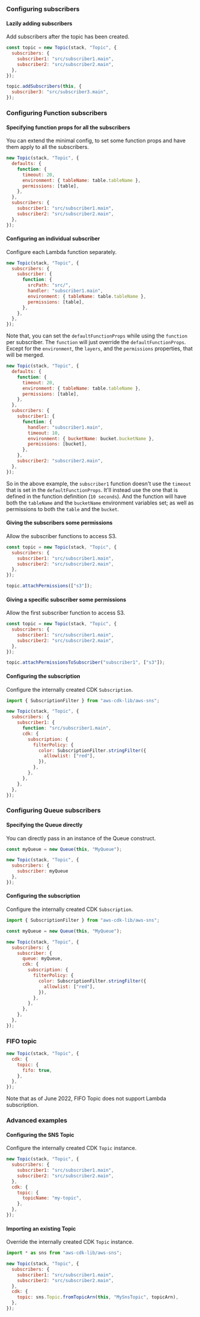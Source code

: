 ### Configuring subscribers

#### Lazily adding subscribers

Add subscribers after the topic has been created.

```js {8-10}
const topic = new Topic(stack, "Topic", {
  subscribers: {
    subscriber1: "src/subscriber1.main",
    subscriber2: "src/subscriber2.main",
  },
});

topic.addSubscribers(this, {
  subscriber3: "src/subscriber3.main",
});
```

### Configuring Function subscribers

#### Specifying function props for all the subscribers

You can extend the minimal config, to set some function props and have them apply to all the subscribers.

```js {3-7}
new Topic(stack, "Topic", {
  defaults: {
    function: {
      timeout: 20,
      environment: { tableName: table.tableName },
      permissions: [table],
    },
  },
  subscribers: {
    subscriber1: "src/subscriber1.main",
    subscriber2: "src/subscriber2.main",
  },
});
```

#### Configuring an individual subscriber

Configure each Lambda function separately.

```js
new Topic(stack, "Topic", {
  subscribers: {
    subscriber: {
      function: {
        srcPath: "src/",
        handler: "subscriber1.main",
        environment: { tableName: table.tableName },
        permissions: [table],
      },
    },
  },
});
```

Note that, you can set the `defaultFunctionProps` while using the `function` per subscriber. The `function` will just override the `defaultFunctionProps`. Except for the `environment`, the `layers`, and the `permissions` properties, that will be merged.

```js
new Topic(stack, "Topic", {
  defaults: {
    function: {
      timeout: 20,
      environment: { tableName: table.tableName },
      permissions: [table],
    },
  },
  subscribers: {
    subscriber1: {
      function: {
        handler: "subscriber1.main",
        timeout: 10,
        environment: { bucketName: bucket.bucketName },
        permissions: [bucket],
      },
    },
    subscriber2: "subscriber2.main",
  },
});
```

So in the above example, the `subscriber1` function doesn't use the `timeout` that is set in the `defaultFunctionProps`. It'll instead use the one that is defined in the function definition (`10 seconds`). And the function will have both the `tableName` and the `bucketName` environment variables set; as well as permissions to both the `table` and the `bucket`.

#### Giving the subscribers some permissions

Allow the subscriber functions to access S3.

```js {8}
const topic = new Topic(stack, "Topic", {
  subscribers: {
    subscriber1: "src/subscriber1.main",
    subscriber2: "src/subscriber2.main",
  },
});

topic.attachPermissions(["s3"]);
```

#### Giving a specific subscriber some permissions

Allow the first subscriber function to access S3.

```js {8}
const topic = new Topic(stack, "Topic", {
  subscribers: {
    subscriber1: "src/subscriber1.main",
    subscriber2: "src/subscriber2.main",
  },
});

topic.attachPermissionsToSubscriber("subscriber1", ["s3"]);
```

#### Configuring the subscription

Configure the internally created CDK `Subscription`.

```js {8-14}
import { SubscriptionFilter } from "aws-cdk-lib/aws-sns";

new Topic(stack, "Topic", {
  subscribers: {
    subscriber1: {
      function: "src/subscriber1.main",
      cdk: {
        subscription: {
          filterPolicy: {
            color: SubscriptionFilter.stringFilter({
              allowlist: ["red"],
            }),
          },
        },
      },
    },
  },
});
```

### Configuring Queue subscribers

#### Specifying the Queue directly

You can directly pass in an instance of the Queue construct.

```js {5}
const myQueue = new Queue(this, "MyQueue");

new Topic(stack, "Topic", {
  subscribers: {
    subscriber: myQueue
  },
});
```

#### Configuring the subscription

Configure the internally created CDK `Subscription`.

```js {10-16}
import { SubscriptionFilter } from "aws-cdk-lib/aws-sns";

const myQueue = new Queue(this, "MyQueue");

new Topic(stack, "Topic", {
  subscribers: {
    subscriber: {
      queue: myQueue,
      cdk: {
        subscription: {
          filterPolicy: {
            color: SubscriptionFilter.stringFilter({
              allowlist: ["red"],
            }),
          },
        },
      },
    },
  },
});
```

### FIFO topic

```js {7-9}
new Topic(stack, "Topic", {
  cdk: {
    topic: {
      fifo: true,
    },
  },
});
```

Note that as of June 2022, FIFO Topic does not support Lambda subscription.

### Advanced examples

#### Configuring the SNS Topic

Configure the internally created CDK `Topic` instance.

```js {7-9}
new Topic(stack, "Topic", {
  subscribers: {
    subscriber1: "src/subscriber1.main",
    subscriber2: "src/subscriber2.main",
  },
  cdk: {
    topic: {
      topicName: "my-topic",
    },
  },
});
```

#### Importing an existing Topic

Override the internally created CDK `Topic` instance.

```js {9}
import * as sns from "aws-cdk-lib/aws-sns";

new Topic(stack, "Topic", {
  subscribers: {
    subscriber1: "src/subscriber1.main",
    subscriber2: "src/subscriber2.main",
  },
  cdk: {
    topic: sns.Topic.fromTopicArn(this, "MySnsTopic", topicArn),
  },
});
```

